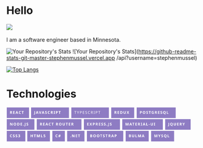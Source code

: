 # Hello
![](https://komarev.com/ghpvc/?username=stephenmussel&color=8e7cc3)

I am a software engineer based in Minnesota.
  
![Your Repository's Stats](https://github-readme-stats.vercel.app/api?username=stephenmussel&theme=buefy&icon_color=7a58d5&show_icons=true)
![Your Repository's Stats](https://github-readme-stats-git-master-stephenmussel.vercel.app
/api?username=stephenmussel)

[![Top Langs](https://github-readme-stats.vercel.app/api/top-langs/?username=stephenmussel&layout=compact&title_color=7a58d5)](https://github.com/anuraghazra/github-readme-stats) 

# Technologies

<p float="left">
    <img src="./images/react.svg" height="28px" alt="react" style="margin: 0 1px"/>
    <img src="./images/javascript.svg" height="28px" alt="javascript"style="margin: 0 1px"/>
    <img src="./images/typescript.svg" height="28px" alt="typescript"style="margin: 0 1px"/>
    <img src="./images/redux.svg" height="28px" alt="redux" style="margin: 0 1px"/>
    <img src="./images/postgresql.svg" height="28px" alt="postgresql" style="margin: 0 1px"/>
    <img src="./images/nodejs.svg" height="28px" alt="node.js" style="margin: 0 1px"/>
    <img src="./images/react-router.svg" height="28px" alt="react router" style="margin: 0 1px"/>
    <img src="./images/expressjs.svg" height="28px" alt="express.js" style="margin: 0 1px"/>
    <img src="./images/mui.svg" height="28px" alt="material-ui" style="margin: 0 1px"/>
    <img src="./images/jquery.svg" height="28px" alt="jquery" style="margin: 0 1px"/>
    <img src="./images/css3.svg" height="28px" alt="css3" style="margin: 0 1px"/>
    <img src="./images/html5.svg" height="28px" alt="html5" style="margin: 0 1px"/>
    <img src="./images/c-sharp.svg" height="28px" alt="c#" style="margin: 0 1px"/>
    <img src="./images/dotnet.svg" height="28px" alt=".net" style="margin: 0 1px"/>
    <img src="./images/bootstrap.svg" height="28px" alt="bootstrap" style="margin: 0 1px"/>
    <img src="./images/bulma.svg" height="28px" alt="bulma" style="margin: 0 1px"/>
    <img src="./images/mysql.svg" height="28px" alt="mysql" style="margin: 0 1px"/>
</p>



<!--
# Contact
[LinkedIn](https://www.linkedin.com/in/phaydara-vongsavanthong/)
-->

<!--
**stephenmussel/stephenmussel** is a ✨ _special_ ✨ repository because its `README.md` (this file) appears on your GitHub profile.

Here are some ideas to get you started:

- 🔭 I’m currently working on ...
- 🌱 I’m currently learning ...
- 👯 I’m looking to collaborate on ...
- 🤔 I’m looking for help with ...
- 💬 Ask me about ...
- 📫 How to reach me: ...
- 😄 Pronouns: ...
- ⚡ Fun fact: ...
-->
